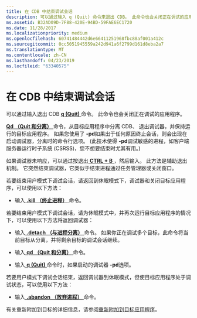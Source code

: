 ```yaml
---
title: 在 CDB 中结束调试会话
description: 可以通过输入 q (Quit) 命令来退出 CDB。 此命令也会关闭正在调试的应用程序。
ms.assetid: B32AD09D-7F88-420E-94BD-59FAE6EC1720
ms.date: 11/28/2017
ms.localizationpriority: medium
ms.openlocfilehash: 60741484442d6e66411251968fbc88af001a412c
ms.sourcegitcommit: 0cc5051945559a242d941a6f2799d161d8eba2a7
ms.translationtype: MT
ms.contentlocale: zh-CN
ms.lasthandoff: 04/23/2019
ms.locfileid: "63340575"
---
```

# <a name="ending-a-debugging-session-in-cdb"></a>在 CDB 中结束调试会话


可以通过输入退出 CDB [ **q (Quit)** ](q--qq--quit-.md)命令。 此命令也会关闭正在调试的应用程序。

[ **Qd （Quit 和分离）** ](qd--quit-and-detach-.md)命令，从目标应用程序中分离 CDB、 退出调试器，并保持运行的目标应用程序。 如果您使用了 **-pd**如果出于任何原因终止会话，则会出现在启动调试器，分离时的命令行选项。 (此技术使得 **-pd**调试敏感的进程，如客户端服务器运行时子系统 (CSRSS)，您不想要结束时尤其有用。)

如果调试器未响应，可以通过按退出[ **CTRL + B** ](ctrl-b--quit-local-debugger-.md) ，然后输入。 此方法是辅助退出机制。 它突然结束调试器，它类似于结束进程通过任务管理器或关闭窗口。

若要结束用户模式下调试会话，请返回到休眠模式下，调试器和关闭目标应用程序，可以使用以下方法：

-   输入[ **.kill （终止进程）** ](-kill--kill-process-.md)命令。

若要结束用户模式下调试会话，请为休眠模式中，并再次运行目标应用程序的情况下，可以使用以下方法将返回调试器：

-   输入[ **.detach （与进程分离）** ](-detach--detach-from-process-.md)命令。 如果你正在调试多个目标，此命令将当前目标从分离，并将剩余目标的调试会话继续。

-   输入[ **qd （Quit 和分离）** ](qd--quit-and-detach-.md)命令。

-   输入[ **q (Quit)** ](q--qq--quit-.md)命令时，如果启动的调试器 **-pd**选项。

若要用户模式下调试会话结束，返回调试器到休眠模式，但使目标应用程序处于调试状态，可以使用以下方法：

-   输入[ **.abandon （放弃进程）** ](-abandon--abandon-process-.md)命令。

有关重新附加到目标的详细信息，请参阅[重新附加到目标应用程序](reattaching-to-the-target-application.md)。

 

 





